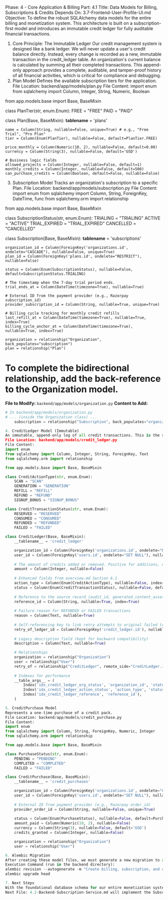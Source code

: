Phase: 4 - Core Application & Billing
Part: 4.1
Title: Data Models for Billing, Subscriptions & Credits
Depends On: 3.7-Frontend-User-Profile-UI.md
Objective: To define the robust SQLAlchemy data models for the entire billing and monetization system. This architecture is built on a subscription-first model and introduces an immutable credit ledger for fully auditable financial transactions.
1. Core Principle: The Immutable Ledger
Our credit management system is designed like a bank ledger. We will never update a user's credit balance directly. Instead, every change is recorded as a new, immutable transaction in the credit_ledger table. An organization's current balance is calculated by summing all their completed transactions. This append-only approach provides a complete, auditable, and tamper-proof history of all financial activities, which is critical for compliance and debugging.
2. Plan Model
Defines the available subscription tiers for the application.
File Location: backend/app/models/plan.py
File Content:
import enum
from sqlalchemy import Column, Integer, String, Numeric, Boolean

from app.models.base import Base, BaseMixin

class PlanTier(str, enum.Enum):
    FREE = "FREE"
    PAID = "PAID"

class Plan(Base, BaseMixin):
    __tablename__ = 'plans'

    name = Column(String, nullable=False, unique=True) # e.g., "Free Trial", "Pro Plan"
    tier = Column(Enum(PlanTier), nullable=False, default=PlanTier.FREE)
    
    price_monthly = Column(Numeric(10, 2), nullable=False, default=0.00)
    currency = Column(String(3), nullable=False, default='USD')
    
    # Business logic fields
    allowed_projects = Column(Integer, nullable=False, default=1)
    monthly_credits = Column(Integer, nullable=False, default=500)
    can_purchase_credits = Column(Boolean, default=False, nullable=False)

3. Subscription Model
Tracks an organization's subscription to a specific Plan.
File Location: backend/app/models/subscription.py
File Content:
import enum
from sqlalchemy import Column, String, ForeignKey, DateTime, func
from sqlalchemy.orm import relationship

from app.models.base import Base, BaseMixin

class SubscriptionStatus(str, enum.Enum):
    TRIALING = "TRIALING"
    ACTIVE = "ACTIVE"
    TRIAL_EXPIRED = "TRIAL_EXPIRED"
    CANCELLED = "CANCELLED"

class Subscription(Base, BaseMixin):
    __tablename__ = 'subscriptions'

    organization_id = Column(ForeignKey('organizations.id', ondelete="CASCADE"), nullable=False, unique=True)
    plan_id = Column(ForeignKey('plans.id', ondelete="RESTRICT"), nullable=False)
    
    status = Column(Enum(SubscriptionStatus), nullable=False, default=SubscriptionStatus.TRIALING)
    
    # The timestamp when the 7-day trial period ends.
    trial_ends_at = Column(DateTime(timezone=True), nullable=True)
    
    # External ID from the payment provider (e.g., Razorpay subscription_id)
    provider_subscription_id = Column(String, nullable=True, unique=True)
    
    # Billing cycle tracking for monthly credit refills
    last_refill_at = Column(DateTime(timezone=True), nullable=True, index=True)
    billing_cycle_anchor_at = Column(DateTime(timezone=True), nullable=True, index=True)

    organization = relationship("Organization", back_populates="subscription")
    plan = relationship("Plan")

# To complete the bidirectional relationship, add the back-reference to the Organization model.
**File to Modify:** `backend/app/models/organization.py`
**Content to Add:**
```python
# In backend/app/models/organization.py
# ... (inside the Organization class) ...
    subscription = relationship("Subscription", back_populates="organization", uselist=False, cascade="all, delete-orphan")

4. CreditLedger Model (Immutable)
An immutable, append-only log of all credit transactions. This is the source of truth for an organization's credit history.
File Location: backend/app/models/credit_ledger.py
File Content:
import enum
from sqlalchemy import Column, Integer, String, ForeignKey, Text
from sqlalchemy.orm import relationship

from app.models.base import Base, BaseMixin

class CreditActionType(str, enum.Enum):
    SCAN = "SCAN"
    GENERATION = "GENERATION"
    REFILL = "REFILL"
    REFUND = "REFUND"
    SIGNUP_BONUS = "SIGNUP_BONUS"

class CreditTransactionStatus(str, enum.Enum):
    RESERVED = "RESERVED"
    CONSUMED = "CONSUMED"
    REFUNDED = "REFUNDED"
    FAILED = "FAILED"

class CreditLedger(Base, BaseMixin):
    __tablename__ = 'credit_ledger'

    organization_id = Column(ForeignKey('organizations.id', ondelete="RESTRICT"), nullable=False, index=True)
    user_id = Column(ForeignKey('users.id', ondelete="SET NULL"), nullable=True) # User who initiated
    
    # The amount of credits added or removed. Positive for additions, negative for deductions.
    amount = Column(Integer, nullable=False)
    
    # Enhanced fields from overview.md Section 6.1
    action_type = Column(Enum(CreditActionType), nullable=False, index=True)
    status = Column(Enum(CreditTransactionStatus), nullable=False, default=CreditTransactionStatus.RESERVED, index=True)
    
    # Reference to the source record (audit_id, generated_content_asset_id, etc.)
    reference_id = Column(String, nullable=True, index=True)
    
    # Failure reason for REFUNDED or FAILED transactions
    reason = Column(Text, nullable=True)
    
    # Self-referencing key to link retry attempts to original failed transactions
    retry_of_ledger_id = Column(ForeignKey('credit_ledger.id'), nullable=True, index=True)
    
    # Legacy description field (kept for backward compatibility)
    description = Column(Text, nullable=True)

    # Relationships
    organization = relationship("Organization")
    user = relationship("User")
    retry_of = relationship("CreditLedger", remote_side="CreditLedger.id")
    
    # Indexes for performance
    __table_args__ = (
        Index('idx_credit_ledger_org_status', 'organization_id', 'status'),
        Index('idx_credit_ledger_action_status', 'action_type', 'status'),
        Index('idx_credit_ledger_reference', 'reference_id'),
    )

5. CreditPurchase Model
Represents a one-time purchase of a credit pack.
File Location: backend/app/models/credit_purchase.py
File Content:
import enum
from sqlalchemy import Column, String, ForeignKey, Numeric, Integer
from sqlalchemy.orm import relationship

from app.models.base import Base, BaseMixin

class PurchaseStatus(str, enum.Enum):
    PENDING = "PENDING"
    COMPLETED = "COMPLETED"
    FAILED = "FAILED"

class CreditPurchase(Base, BaseMixin):
    __tablename__ = 'credit_purchases'

    organization_id = Column(ForeignKey('organizations.id', ondelete="CASCADE"), nullable=False)
    user_id = Column(ForeignKey('users.id', ondelete="SET NULL"), nullable=True)
    
    # External ID from payment provider (e.g., Razorpay order_id)
    provider_order_id = Column(String, nullable=False, unique=True)
    
    status = Column(Enum(PurchaseStatus), nullable=False, default=PurchaseStatus.PENDING)
    amount_paid = Column(Numeric(10, 2), nullable=False)
    currency = Column(String(3), nullable=False, default='USD')
    credits_granted = Column(Integer, nullable=False)

    organization = relationship("Organization")
    user = relationship("User")

6. Alembic Migration
After creating these model files, we must generate a new migration to apply all the schema changes.
Execution Command (run in the backend directory):
alembic revision --autogenerate -m "Create billing, subscription, and credit models"
alembic upgrade head

7. Next Steps
With the foundational database schema for our entire monetization system now defined, we are ready to build the services that will interact with these tables.
Next File: 4.2-Backend-Subscription-Service.md will implement the SubscriptionService, which will manage the lifecycle of Subscription objects (trial creation, upgrades, cancellations).
